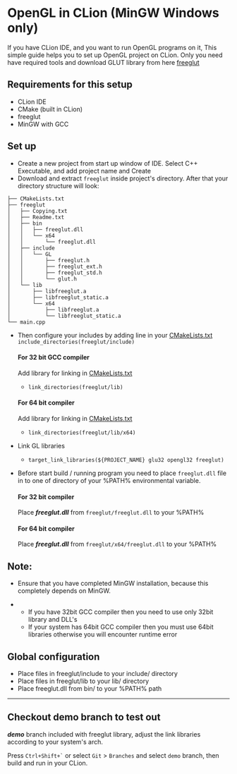 # OpenGL in CLion (MinGW Windows only)
If you have CLion IDE, and you want to run OpenGL programs on it, This simple guide helps you to set up OpenGL project on CLion.
Only you need have required tools and download GLUT library from here [freeglut](https://www.transmissionzero.co.uk/software/freeglut-devel/)

## Requirements for this setup
* CLion IDE
* CMake (built in CLion)
* freeglut
* MinGW with GCC

## Set up
* Create a new project from start up window of IDE. Select C++ Executable, and add project name and Create
* Download and extract `freeglut` inside project's directory. After that your directory structure will look:
```
├── CMakeLists.txt
├── freeglut
│   ├── Copying.txt
│   ├── Readme.txt
│   ├── bin
│   │   ├── freeglut.dll
│   │   └── x64
│   │       └── freeglut.dll
│   ├── include
│   │   └── GL
│   │       ├── freeglut.h
│   │       ├── freeglut_ext.h
│   │       ├── freeglut_std.h
│   │       └── glut.h
│   └── lib
│       ├── libfreeglut.a
│       ├── libfreeglut_static.a
│       └── x64
│           ├── libfreeglut.a
│           └── libfreeglut_static.a
└── main.cpp
```


* Then configure your includes by adding line in your [CMakeLists.txt](./CMakeLists.txt#L15)
  `include_directories(freeglut/include)`
  #### For 32 bit GCC compiler
    Add library for linking in [CMakeLists.txt](./CMakeLists.txt#L18)
    -  `link_directories(freeglut/lib)`
  #### For 64 bit compiler
    Add library for linking in [CMakeLists.txt](./CMakeLists.txt#L18)
    -  `link_directories(freeglut/lib/x64)`
* Link GL libraries 
  - `target_link_libraries(${PROJECT_NAME} glu32 opengl32 freeglut)`


* Before start build / running program you need to place `freeglut.dll` file in to one of directory of your %PATH% environmental variable.
  #### For 32 bit compiler
  Place **_freeglut.dll_** from `freeglut/freeglut.dll` to your %PATH%
  #### For 64 bit compiler
  Place **_freeglut.dll_** from `freeglut/x64/freeglut.dll` to your %PATH%

## Note:
+ Ensure that you have completed MinGW installation, because this completely depends on MinGW.
* * If you have 32bit GCC compiler then you need to use only 32bit library and DLL's
  * If your system has 64bit GCC compiler then you must use 64bit libraries otherwise you will encounter runtime error

## Global configuration
  * Place files in freeglut/include to your include/ directory
  * Place files in freeglut/lib to your lib/ directory
  * Place freeglut.dll from bin/ to your %PATH% path

---

## Checkout demo branch to test out
**_demo_** branch included with freeglut library, adjust the link libraries according to your system's arch.

Press `` Ctrl+Shift+` ``  or select `Git` > `Branches` and select `demo` branch, then build and run in your CLion.